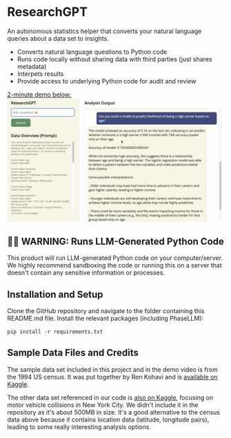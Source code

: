 # ResearchGPT

An autonomous statistics helper that converts your natural language queries about a data set to insights.

- Converts natural language questions to Python code
- Runs code locally without sharing data with third parties (just shares metadata)
- Interpets results
- Provide access to underlying Python code for audit and review

[2-minute demo below:](https://www.youtube.com/watch?v=-fzFCii6UoA)
[![ResearchGPT screenshot](screenshot.png)](https://www.youtube.com/watch?v=-fzFCii6UoA)

## 🚨🚨 WARNING: Runs LLM-Generated Python Code

This product will run LLM-generated Python code on your computer/server. We highly recommend sandboxing the code or running this on a server that doesn't contain any sensitive information or processes.

## Installation and Setup

Clone the GitHub repository and navigate to the folder containing this README.md file. Install the relevant packages (including PhaseLLM):

```
pip install -r requirements.txt
```

## Sample Data Files and Credits

The sample data set included in this project and in the demo video is from the 1994 US census. It was put together by Ron Kohavi and is [available on Kaggle](https://www.kaggle.com/datasets/uciml/adult-census-income?select=adult.csv).

The other data set referenced in our code is [also on Kaggle](https://www.kaggle.com/datasets/new-york-city/nypd-motor-vehicle-collisions), focusing on motor vehicle collisions in New York City. We didn't include it in the repository as it's about 500MB in size. It's a good alternative to the census data above because it contains location data (latitude, longitude pairs), leading to some really interesting analysis options.
